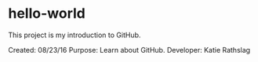 # hello-world
This project is my introduction to GitHub.

Created: 08/23/16
Purpose: Learn about GitHub.
Developer: Katie Rathslag
